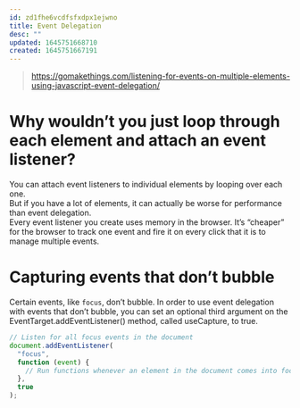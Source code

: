 ```yaml
---
id: zd1fhe6vcdfsfxdpx1ejwno
title: Event Delegation
desc: ""
updated: 1645751668710
created: 1645751667191
---
```


> https://gomakethings.com/listening-for-events-on-multiple-elements-using-javascript-event-delegation/

# Why wouldn’t you just loop through each element and attach an event listener?

You can attach event listeners to individual elements by looping over each one.\
But if you have a lot of elements, it can actually be worse for performance than event delegation.\
Every event listener you create uses memory in the browser. It’s “cheaper” for the browser to track one event and fire it on every click that it is to manage multiple events.

# Capturing events that don’t bubble

Certain events, like `focus`, don’t bubble. In order to use event delegation with events that don’t bubble, you can set an optional third argument on the EventTarget.addEventListener() method, called useCapture, to true.

```javascript
// Listen for all focus events in the document
document.addEventListener(
  "focus",
  function (event) {
    // Run functions whenever an element in the document comes into focus
  },
  true
);
```
